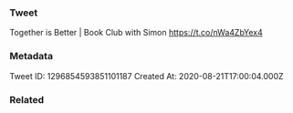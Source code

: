 ### Tweet
Together is Better | Book Club with Simon https://t.co/nWa4ZbYex4

### Metadata
Tweet ID: 1296854593851101187
Created At: 2020-08-21T17:00:04.000Z

### Related

